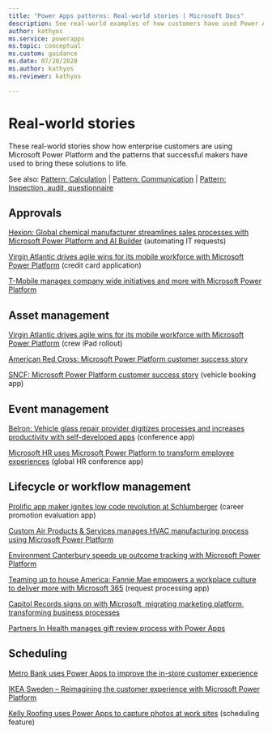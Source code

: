 ```yaml
---
title: "Power Apps patterns: Real-world stories | Microsoft Docs"
description: See real-world examples of how customers have used Power Apps in a wide variety of common scenarios.
author: kathyos
ms.service: powerapps
ms.topic: conceptual
ms.custom: guidance
ms.date: 07/20/2020
ms.author: kathyos
ms.reviewer: kathyos

---
```


# Real-world stories

These real-world stories show how enterprise customers are using Microsoft Power Platform and the patterns that successful makers have used to bring these solutions to life.

See also: [Pattern: Calculation](calculator-pattern.md) | [Pattern: Communication](communication-pattern.md) | [Pattern: Inspection, audit, questionnaire](inspection-pattern.md)

## Approvals
<!--note from editor: Renee said it's okay to change link text to follow branding guidelines.-->
[Hexion: Global chemical manufacturer streamlines sales processes with Microsoft Power Platform and AI Builder](https://customers.microsoft.com/story/810656-hexion-manufacturing-power-platform) (automating IT requests)

[Virgin Atlantic drives agile wins for its mobile workforce with Microsoft Power Platform](https://powerapps.microsoft.com/blog/virgin-atlantic-drives-agile-wins-for-mobile-workforce-with-the-power-platform/) (credit card application)

[T-Mobile manages company wide initiatives and more with Microsoft Power Platform](https://powerapps.microsoft.com/blog/tmobile/)

## Asset management
[Virgin Atlantic drives agile wins for its mobile workforce with Microsoft Power Platform](https://powerapps.microsoft.com/blog/virgin-atlantic-drives-agile-wins-for-mobile-workforce-with-the-power-platform/) (crew iPad rollout)

[American Red Cross: Microsoft Power Platform customer success story](https://powerapps.microsoft.com/blog/americanredcross/)

[SNCF: Microsoft Power Platform customer success story](https://powerapps.microsoft.com/blog/sncf-power-platform-customer-success-story/) (vehicle booking app)

## Event management

[Belron: Vehicle glass repair provider digitizes processes and increases productivity with self-developed apps](https://customers.microsoft.com/story/belron-autoglass-consumer-goods-powerapps) (conference app)

[Microsoft HR uses Microsoft Power Platform to transform employee experiences](https://powerapps.microsoft.com/blog/microsoft-thrive/) (global HR conference app)

## Lifecycle or workflow management

[Prolific app maker ignites low code revolution at Schlumberger](https://powerapps.microsoft.com/blog/schlumberger/) (career promotion evaluation app)

[Custom Air Products & Services manages HVAC manufacturing process using Microsoft Power Platform](https://powerapps.microsoft.com/blog/custom-air-products-services-manages-hvac-manufacturing-process-using-the-power-platform/)

[Environment Canterbury speeds up outcome tracking with Microsoft Power Platform](https://powerapps.microsoft.com/blog/environment-canterbury-speeds-up-outcome-tracking-with-the-power-platform/)

[Teaming up to house America: Fannie Mae empowers a workplace culture to deliver more with Microsoft 365](https://customers.microsoft.com/story/809849-fannie-mae-case-study-banking-microsoft-365) (request processing app)

[Capitol Records signs on with Microsoft, migrating marketing platform, transforming business processes](https://customers.microsoft.com/story/768079-capitol-records-media-entertainment-power-platform)

[Partners In Health manages gift review process with Power Apps](https://customers.microsoft.com/story/775258-partners-in-health-nonprofit-power-apps)

## Scheduling

[Metro Bank uses Power Apps to improve the in-store customer experience](https://powerapps.microsoft.com/blog/metro-bank-customer-greet-app/)

[IKEA Sweden – Reimagining the customer experience with Microsoft Power Platform](https://powerapps.microsoft.com/blog/ikea-sweden/)

[Kelly Roofing uses Power Apps to capture photos at work sites](https://powerapps.microsoft.com/blog/kellyroofing/) (scheduling feature)
